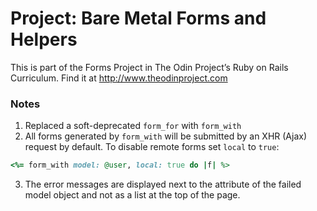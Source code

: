 # Project: Bare Metal Forms and Helpers

This is part of the Forms Project in The Odin Project’s Ruby on Rails Curriculum. Find it at http://www.theodinproject.com

### Notes

1. Replaced a soft-deprecated `form_for` with `form_with`
2. All forms generated by `form_with` will be submitted by an XHR (Ajax) request by default. To disable remote forms set `local` to `true`: 
```ruby
<%= form_with model: @user, local: true do |f| %>
```
3. The error messages are displayed next to the attribute of the failed model object and not as a list at the top of the page.